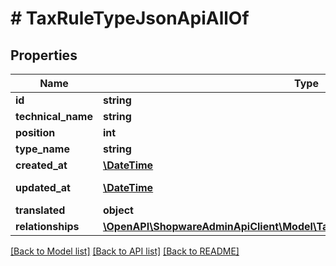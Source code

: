 # # TaxRuleTypeJsonApiAllOf

## Properties

Name | Type | Description | Notes
------------ | ------------- | ------------- | -------------
**id** | **string** |  | [optional]
**technical_name** | **string** |  | [readonly]
**position** | **int** |  |
**type_name** | **string** |  |
**created_at** | [**\DateTime**](\DateTime.md) |  | [readonly]
**updated_at** | [**\DateTime**](\DateTime.md) |  | [optional] [readonly]
**translated** | **object** |  | [optional]
**relationships** | [**\OpenAPI\ShopwareAdminApiClient\Model\TaxRuleTypeJsonApiAllOfRelationships**](TaxRuleTypeJsonApiAllOfRelationships.md) |  | [optional]

[[Back to Model list]](../../README.md#models) [[Back to API list]](../../README.md#endpoints) [[Back to README]](../../README.md)
